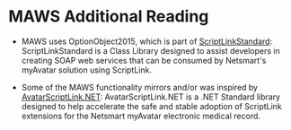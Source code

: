 # MAWS Additional Reading

* MAWS uses OptionObject2015, which is part of [ScriptLinkStandard](https://github.com/rcskids/ScriptLinkStandard): ScriptLinkStandard is a Class Library designed to assist developers in creating SOAP web services that can be consumed by Netsmart's myAvatar solution using ScriptLink.

* Some of the MAWS functionality mirrors and/or was inspired by [AvatarScriptLink.NET](https://rarelysimple.github.io/RarelySimple.AvatarScriptLink/): AvatarScriptLink.NET is a .NET Standard library designed to help accelerate the safe and stable adoption of ScriptLink extensions for the Netsmart myAvatar electronic medical record.